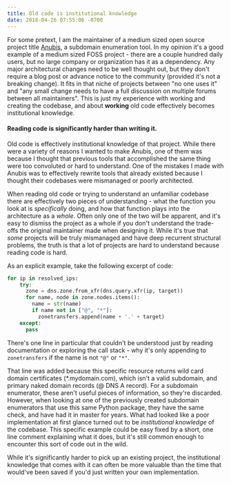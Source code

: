 ```yaml
---
title: Old code is institutional knowledge
date: 2018-04-26 07:55:06 -0700
---
```


For some pretext, I am the maintainer of a medium sized open source project title [Anubis](https://github.com/jonluca/Anubis), a subdomain enumeration tool. In my opinion it's a good example of a medium sized FOSS project - there are a couple hundred daily users, but no large company or organization has it as a dependency. Any major architectural changes need to be well thought out, but they don't require a blog post or advance notice to the community (provided it's not a breaking change). It fits in that niche of projects between "no one uses it" and "any small change needs to have a full discussion on multiple forums between all maintainers". This is just my experience with working and creating the codebase, and about **working** old code effectively becomes institutional knowledge.

#### Reading code is significantly harder than writing it.

Old code is effectively institutional knowledge of that project. While there were a variety of reasons I wanted to make Anubis, one of them was because I thought that previous tools that accomplished the same thing were too convoluted or hard to understand. One of the mistakes I made with Anubis was to effectively rewrite tools that already existed because I thought their codebases were mismanaged or poorly architected. 

When reading old code or trying to understand an unfamiliar codebase there are effectively two pieces of understanding - what the function you look at is *specifically* doing, and how that function plays into the architecture as a *whole*. Often only one of the two will be apparent, and it's easy to dismiss the project as a whole if you don't understand the trade-offs the original maintainer made when designing it. While it's true that *some* projects will be truly mismanaged and have deep recurrent structural problems, the truth is that a lot of projects are hard to understand because reading code is hard. 

As an explicit example, take the following excerpt of code:

```python
for ip in resolved_ips:
    try:
      zone = dns.zone.from_xfr(dns.query.xfr(ip, target))
      for name, node in zone.nodes.items():
        name = str(name)
        if name not in ["@", "*"]:
          zonetransfers.append(name + '.' + target)
    except:
      pass

```

There's one line in particular that couldn't be understood just by reading documentation or exploring the call stack - why it's only appending to `zonetransfers` if the name is not `"@"` or `"*"`. 

That line was added because this specific resource returns wild card domain certificates (*.mydomain.com), which isn't a valid subdomain, and primary naked domain records (@ DNS A record). For a subdomain enumerator, these aren't useful pieces of information, so they're discarded. However, when looking at one of the previously created subdomain enumerators that use this same Python package, they have the same check, and have had it in master for years. What had looked like a poor implementation at first glance turned out to be *institutional knowledge* of the codebase. This specific example could be easy fixed by a short, one line comment explaining what it does, but it's still common enough to encounter this sort of code out in the wild. 

While it's significantly harder to pick up an existing project, the institutional knowledge that comes with it can often be more valuable than the time that would've been saved if you'd just written your own implementation. 